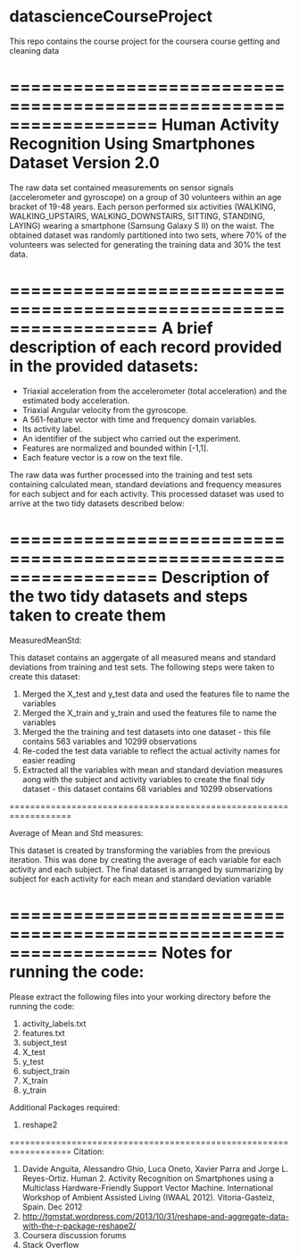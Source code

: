 datascienceCourseProject
========================

This repo contains the course project for the coursera course getting and cleaning data

==================================================================
Human Activity Recognition Using Smartphones Dataset
Version 2.0
==================================================================

The raw data set contained measurements on sensor signals (accelerometer and gyroscope) on a group of 30 volunteers within an age bracket of 19-48 years. Each person performed six activities (WALKING, WALKING_UPSTAIRS, WALKING_DOWNSTAIRS, SITTING, STANDING, LAYING) wearing a smartphone (Samsung Galaxy S II) on the waist. The obtained dataset was randomly partitioned into two sets, where 70% of the volunteers was selected for generating the training data and 30% the test data. 

==================================================================
A brief description of each record provided in the provided datasets:
==================================================================

- Triaxial acceleration from the accelerometer (total acceleration) and the estimated body acceleration.
- Triaxial Angular velocity from the gyroscope. 
- A 561-feature vector with time and frequency domain variables. 
- Its activity label. 
- An identifier of the subject who carried out the experiment.
- Features are normalized and bounded within [-1,1].
- Each feature vector is a row on the text file.

The raw data was further processed into the training and test sets containing calculated mean, standard deviations and frequency measures for each subject and for each activity. This processed dataset was used to arrive at the two tidy datasets described below:

==================================================================
Description of the two tidy datasets and steps taken to create them
==================================================================

MeasuredMeanStd:

This dataset contains an aggergate of all measured means and standard deviations from training and test sets. The following steps were taken to create this dataset:

1. Merged the X_test and y_test data and used the features file to name the variables
2. Merged the X_train and y_train and used the features file to name the variables
3. Merged the the training and test datasets into one dataset - this file contains 563 variables and 10299 observations
4. Re-coded the test data variable to reflect the actual activity names for easier reading
5. Extracted all the variables with mean and standard deviation measures aong with the subject and activity variables to create the final tidy dataset - this dataset contains 68 variables and 10299 observations

==================================================================

Average of Mean and Std measures:

This dataset is created by transforming the variables from the previous iteration. This was done by creating the average of each variable for each activity and each subject. The final dataset is arranged by summarizing by subject for each activity for each mean and standard deviation variable

==================================================================
Notes for running the code: 
==================================================================
Please extract the following files into your working directory before the running the code:
1. activity_labels.txt
2. features.txt
3. subject_test
4. X_test
5. y_test
6. subject_train
7. X_train
8. y_train

Additional Packages required:
1. reshape2

==================================================================
Citation:
1. Davide Anguita, Alessandro Ghio, Luca Oneto, Xavier Parra and Jorge L. Reyes-Ortiz. Human 2. Activity Recognition on Smartphones using a Multiclass Hardware-Friendly Support Vector Machine. International Workshop of Ambient Assisted Living (IWAAL 2012). Vitoria-Gasteiz, Spain. Dec 2012
3. http://tgmstat.wordpress.com/2013/10/31/reshape-and-aggregate-data-with-the-r-package-reshape2/
4. Coursera discussion forums
5. Stack Overflow